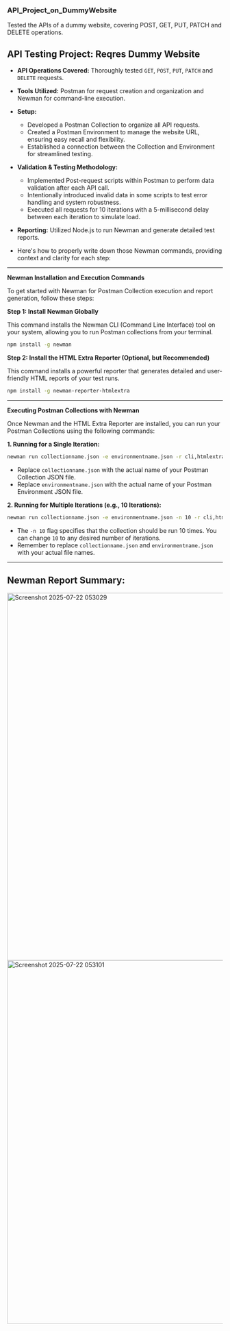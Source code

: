### **API_Project_on_DummyWebsite**
Tested the APIs of a dummy website, covering POST, GET, PUT, PATCH and DELETE operations.





## **API Testing Project: Reqres Dummy Website**

* **API Operations Covered:** Thoroughly tested `GET`, `POST`, `PUT`, `PATCH` and `DELETE` requests.
* **Tools Utilized:** Postman for request creation and organization and Newman for command-line execution.
* **Setup:**
    * Developed a Postman Collection to organize all API requests.
    * Created a Postman Environment to manage the website URL, ensuring easy recall and flexibility.
    * Established a connection between the Collection and Environment for streamlined testing.
* **Validation & Testing Methodology:**
    * Implemented Post-request scripts within Postman to perform data validation after each API call.
    * Intentionally introduced invalid data in some scripts to test error handling and system robustness.
    * Executed all requests for 10 iterations with a 5-millisecond delay between each iteration to simulate load.
* **Reporting:** Utilized Node.js to run Newman and generate detailed test reports.

* Here's how to properly write down those Newman commands, providing context and clarity for each step:

-----

**Newman Installation and Execution Commands**

To get started with Newman for Postman Collection execution and report generation, follow these steps:

**Step 1: Install Newman Globally** 

This command installs the Newman CLI (Command Line Interface) tool on your system, allowing you to run Postman collections from your terminal.

```bash
npm install -g newman
```

**Step 2: Install the HTML Extra Reporter (Optional, but Recommended)**

This command installs a powerful reporter that generates detailed and user-friendly HTML reports of your test runs.

```bash
npm install -g newman-reporter-htmlextra
```

-----

**Executing Postman Collections with Newman**

Once Newman and the HTML Extra Reporter are installed, you can run your Postman Collections using the following commands:

**1. Running for a Single Iteration:** 

```bash
newman run collectionname.json -e environmentname.json -r cli,htmlextra
```

  * Replace `collectionname.json` with the actual name of your Postman Collection JSON file.
  * Replace `environmentname.json` with the actual name of your Postman Environment JSON file.

**2. Running for Multiple Iterations (e.g., 10 Iterations):**

```bash
newman run collectionname.json -e environmentname.json -n 10 -r cli,htmlextra
```

  * The `-n 10` flag specifies that the collection should be run 10 times. You can change `10` to any desired number of iterations.
  * Remember to replace `collectionname.json` and `environmentname.json` with your actual file names.

-----
##  Newman Report Summary: 
<img width="1759" height="858" alt="Screenshot 2025-07-22 053029" src="https://github.com/user-attachments/assets/0456f52d-da1d-4079-97c5-862383ab680a" />
<img width="1749" height="849" alt="Screenshot 2025-07-22 053101" src="https://github.com/user-attachments/assets/02aa157e-ccca-4dd4-a852-5ae43828e2c6" />




